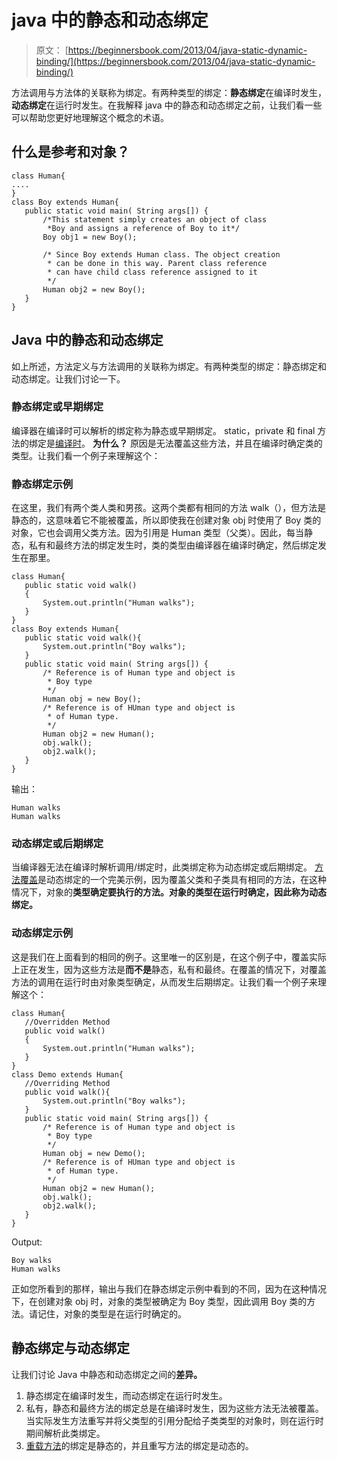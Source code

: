 # java 中的静态和动态绑定

> 原文： [https://beginnersbook.com/2013/04/java-static-dynamic-binding/](https://beginnersbook.com/2013/04/java-static-dynamic-binding/)

方法调用与方法体的关联称为绑定。有两种类型的绑定：**静态绑定**在编译时发生，**动态绑定**在运行时发生。在我解释 java 中的静态和动态绑定之前，让我们看一些可以帮助您更好地理解这个概念的术语。

## 什么是参考和对象？

```
class Human{
....
}
class Boy extends Human{
   public static void main( String args[]) {
       /*This statement simply creates an object of class
        *Boy and assigns a reference of Boy to it*/  
       Boy obj1 = new Boy();

       /* Since Boy extends Human class. The object creation
        * can be done in this way. Parent class reference 
        * can have child class reference assigned to it
        */
       Human obj2 = new Boy();
   }
}
```

## Java 中的静态和动态绑定

如上所述，方法定义与方法调用的关联称为绑定。有两种类型的绑定：静态绑定和动态绑定。让我们讨论一下。

### 静态绑定或早期绑定

编译器在编译时可以解析的绑定称为静态或早期绑定。 static，private 和 final 方法的绑定是[编译时](https://beginnersbook.com/2013/04/runtime-compile-time-polymorphism/)。 **为什么？** 原因是无法覆盖这些方法，并且在编译时确定类的类型。让我们看一个例子来理解这个：

### 静态绑定示例

在这里，我们有两个类人类和男孩。这两个类都有相同的方法 walk（），但方法是静态的，这意味着它不能被覆盖，所以即使我在创建对象 obj 时使用了 Boy 类的对象，它也会调用父类方法。因为引用是 Human 类型（父类）。因此，每当静态，私有和最终方法的绑定发生时，类的类型由编译器在编译时确定，然后绑定发生在那里。

```
class Human{
   public static void walk()
   {
       System.out.println("Human walks");
   }
}
class Boy extends Human{
   public static void walk(){
       System.out.println("Boy walks");
   }
   public static void main( String args[]) {
       /* Reference is of Human type and object is
        * Boy type
        */
       Human obj = new Boy();
       /* Reference is of HUman type and object is
        * of Human type.
        */
       Human obj2 = new Human();
       obj.walk();
       obj2.walk();
   }
}
```

输出：

```
Human walks
Human walks
```

### 动态绑定或后期绑定

当编译器无法在编译时解析调用/绑定时，此类绑定称为动态绑定或后期绑定。 [方法覆盖](https://beginnersbook.com/2014/01/method-overriding-in-java-with-example/)是动态绑定的一个完美示例，因为覆盖父类和子类具有相同的方法，在这种情况下，对象的**类型确定要执行的方法。对象的类型在运行时确定，因此称为动态绑定。**

### 动态绑定示例

这是我们在上面看到的相同的例子。这里唯一的区别是，在这个例子中，覆盖实际上正在发生，因为这些方法是**而不是**静态，私有和最终。在覆盖的情况下，对覆盖方法的调用在运行时由对象类型确定，从而发生后期绑定。让我们看一个例子来理解这个：

```
class Human{
   //Overridden Method
   public void walk()
   {
       System.out.println("Human walks");
   }
}
class Demo extends Human{
   //Overriding Method
   public void walk(){
       System.out.println("Boy walks");
   }
   public static void main( String args[]) {
       /* Reference is of Human type and object is
        * Boy type
        */
       Human obj = new Demo();
       /* Reference is of HUman type and object is
        * of Human type.
        */
       Human obj2 = new Human();
       obj.walk();
       obj2.walk();
   }
}
```

Output:

```
Boy walks
Human walks

```

正如您所看到的那样，输出与我们在静态绑定示例中看到的不同，因为在这种情况下，在创建对象 obj 时，对象的类型被确定为 Boy 类型，因此调用 Boy 类的方法。请记住，对象的类型是在运行时确定的。

## 静态绑定与动态绑定

让我们讨论 Java 中静态和动态绑定之间的**差异。**

1.  静态绑定在编译时发生，而动态绑定在运行时发生。
2.  私有，静态和最终方法的绑定总是在编译时发生，因为这些方法无法被覆盖。当实际发生方法重写并将父类型的引用分配给子类类型的对象时，则在运行时期间解析此类绑定。
3.  [重载方法](https://beginnersbook.com/2013/05/method-overloading/)的绑定是静态的，并且重写方法的绑定是动态的。